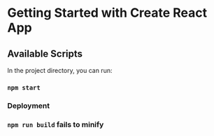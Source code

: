 # Getting Started with Create React App
## Available Scripts

In the project directory, you can run:

### `npm start`

### Deployment
### `npm run build` fails to minify